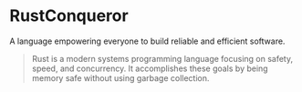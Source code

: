 # RustConqueror
A language empowering everyone to build reliable and efficient software.

>Rust is a modern systems programming language focusing on safety, speed, and concurrency. It accomplishes these goals by being memory safe without using garbage collection.
